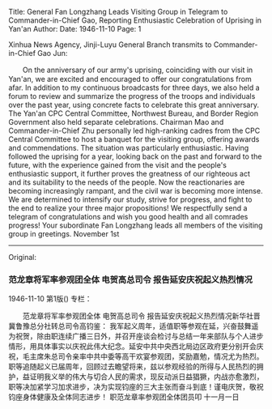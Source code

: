Title: General Fan Longzhang Leads Visiting Group in Telegram to Commander-in-Chief Gao, Reporting Enthusiastic Celebration of Uprising in Yan'an
Author:
Date: 1946-11-10
Page: 1

Xinhua News Agency, Jinji-Luyu General Branch transmits to Commander-in-Chief Gao Jun:

　　On the anniversary of our army's uprising, coinciding with our visit in Yan'an, we are excited and encouraged to offer our congratulations from afar. In addition to my continuous broadcasts for three days, we also held a forum to review and summarize the progress of the troops and individuals over the past year, using concrete facts to celebrate this great anniversary. The Yan'an CPC Central Committee, Northwest Bureau, and Border Region Government also held separate celebrations. Chairman Mao and Commander-in-Chief Zhu personally led high-ranking cadres from the CPC Central Committee to host a banquet for the visiting group, offering awards and commendations. The situation was particularly enthusiastic. Having followed the uprising for a year, looking back on the past and forward to the future, with the experience gained from the visit and the people's enthusiastic support, it further proves the greatness of our righteous act and its suitability to the needs of the people. Now the reactionaries are becoming increasingly rampant, and the civil war is becoming more intense. We are determined to intensify our study, strive for progress, and fight to the end to realize your three major propositions! We respectfully send a telegram of congratulations and wish you good health and all comrades progress!
            Your subordinate Fan Longzhang leads all members of the visiting group in greetings.
                November 1st



<hr /> 

Original: 


### 范龙章将军率参观团全体  电贺高总司令  报告延安庆祝起义热烈情况

1946-11-10
第1版()
专栏：

　　范龙章将军率参观团全体
    电贺高总司令
    报告延安庆祝起义热烈情况新华社晋冀鲁豫总分社转总司令高钧鉴：
    我军起义周年，适值职等参观在延，兴奋鼓舞遥为祝贺，除由职连续广播三日外，并召开座谈会检讨与总结一年来部队与个人进步情形，用具体事实以庆祝此伟大纪念。延安中共中央西北局边区政府更分别开会庆祝，毛主席朱总司令亲率中共中委等高干欢宴参观团，奖励嘉勉，情况尤为热烈。职等追随起义已届周年，回顾过去瞻望将来，兹以参观经验的所得与人民热烈的拥护，益证明我义举的伟大与切合人民的需求，现反动派日益猖獗，内战亦愈激烈，职等决加紧学习加求进步，决为实现钧座的三大主张而奋斗到底！谨电庆贺，敬祝钧座身体健康及全体同志进步！
            职范龙章率参观团全体团员叩
                十一月一日
